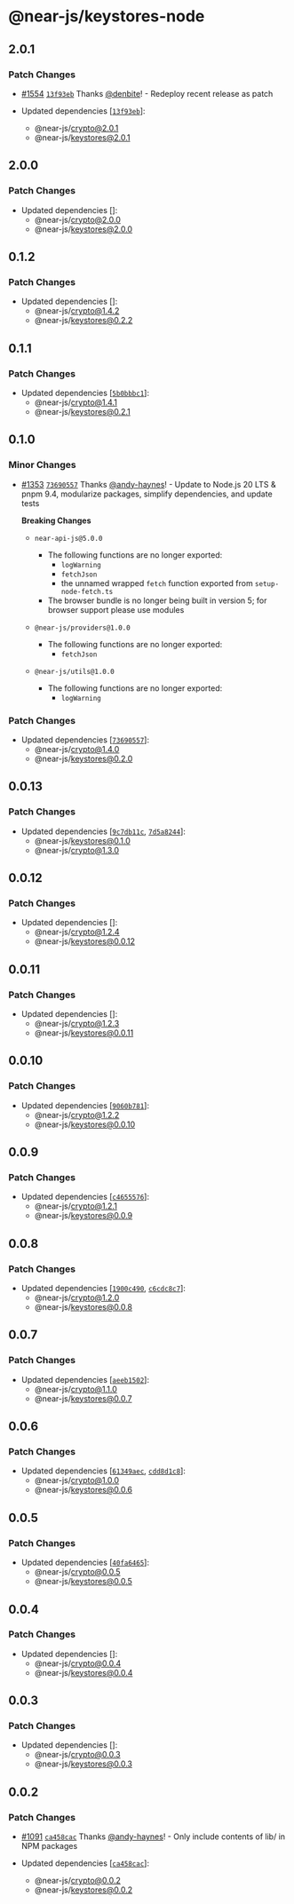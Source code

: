 # @near-js/keystores-node

## 2.0.1

### Patch Changes

- [#1554](https://github.com/near/near-api-js/pull/1554) [`13f93eb`](https://github.com/near/near-api-js/commit/13f93ebdac497bb473364da66a493344d955b27f) Thanks [@denbite](https://github.com/denbite)! - Redeploy recent release as patch

- Updated dependencies [[`13f93eb`](https://github.com/near/near-api-js/commit/13f93ebdac497bb473364da66a493344d955b27f)]:
  - @near-js/crypto@2.0.1
  - @near-js/keystores@2.0.1

## 2.0.0

### Patch Changes

- Updated dependencies []:
  - @near-js/crypto@2.0.0
  - @near-js/keystores@2.0.0

## 0.1.2

### Patch Changes

- Updated dependencies []:
  - @near-js/crypto@1.4.2
  - @near-js/keystores@0.2.2

## 0.1.1

### Patch Changes

- Updated dependencies [[`5b0bbbc1`](https://github.com/near/near-api-js/commit/5b0bbbc17ffe7d89d7767e405d2ca700dc2bba40)]:
  - @near-js/crypto@1.4.1
  - @near-js/keystores@0.2.1

## 0.1.0

### Minor Changes

- [#1353](https://github.com/near/near-api-js/pull/1353) [`73690557`](https://github.com/near/near-api-js/commit/73690557c8e2a74386fca62f4ae123abe0651403) Thanks [@andy-haynes](https://github.com/andy-haynes)! - Update to Node.js 20 LTS & pnpm 9.4, modularize packages, simplify dependencies, and update tests

  **Breaking Changes**

  - `near-api-js@5.0.0`

    - The following functions are no longer exported:
      - `logWarning`
      - `fetchJson`
      - the unnamed wrapped `fetch` function exported from `setup-node-fetch.ts`
    - The browser bundle is no longer being built in version 5; for browser support please use modules

  - `@near-js/providers@1.0.0`

    - The following functions are no longer exported:
      - `fetchJson`

  - `@near-js/utils@1.0.0`
    - The following functions are no longer exported:
      - `logWarning`

### Patch Changes

- Updated dependencies [[`73690557`](https://github.com/near/near-api-js/commit/73690557c8e2a74386fca62f4ae123abe0651403)]:
  - @near-js/crypto@1.4.0
  - @near-js/keystores@0.2.0

## 0.0.13

### Patch Changes

- Updated dependencies [[`9c7db11c`](https://github.com/near/near-api-js/commit/9c7db11c3c5c031a749dd72d5140f58056570e36), [`7d5a8244`](https://github.com/near/near-api-js/commit/7d5a8244a1683d7b5e82c4da1e40d834167a9a41)]:
  - @near-js/keystores@0.1.0
  - @near-js/crypto@1.3.0

## 0.0.12

### Patch Changes

- Updated dependencies []:
  - @near-js/crypto@1.2.4
  - @near-js/keystores@0.0.12

## 0.0.11

### Patch Changes

- Updated dependencies []:
  - @near-js/crypto@1.2.3
  - @near-js/keystores@0.0.11

## 0.0.10

### Patch Changes

- Updated dependencies [[`9060b781`](https://github.com/near/near-api-js/commit/9060b7811668d71bdf21170273a42842c3691f9b)]:
  - @near-js/crypto@1.2.2
  - @near-js/keystores@0.0.10

## 0.0.9

### Patch Changes

- Updated dependencies [[`c4655576`](https://github.com/near/near-api-js/commit/c4655576bacb1d8b85030dca5b9443649621c8ee)]:
  - @near-js/crypto@1.2.1
  - @near-js/keystores@0.0.9

## 0.0.8

### Patch Changes

- Updated dependencies [[`1900c490`](https://github.com/near/near-api-js/commit/1900c49060c3ea8279448cead7347049a23f421f), [`c6cdc8c7`](https://github.com/near/near-api-js/commit/c6cdc8c724a6dd53114cc5f53fd58e57cea86b78)]:
  - @near-js/crypto@1.2.0
  - @near-js/keystores@0.0.8

## 0.0.7

### Patch Changes

- Updated dependencies [[`aeeb1502`](https://github.com/near/near-api-js/commit/aeeb15022a1c1deb99114eba0473739b0998fc50)]:
  - @near-js/crypto@1.1.0
  - @near-js/keystores@0.0.7

## 0.0.6

### Patch Changes

- Updated dependencies [[`61349aec`](https://github.com/near/near-api-js/commit/61349aeca3af830f702b24654e0f13cd428192d8), [`cdd8d1c8`](https://github.com/near/near-api-js/commit/cdd8d1c8c37db641bd995b2c470ad0b4fdddb93f)]:
  - @near-js/crypto@1.0.0
  - @near-js/keystores@0.0.6

## 0.0.5

### Patch Changes

- Updated dependencies [[`40fa6465`](https://github.com/near/near-api-js/commit/40fa64654fdaf3b463122c35521a6f72282974f2)]:
  - @near-js/crypto@0.0.5
  - @near-js/keystores@0.0.5

## 0.0.4

### Patch Changes

- Updated dependencies []:
  - @near-js/crypto@0.0.4
  - @near-js/keystores@0.0.4

## 0.0.3

### Patch Changes

- Updated dependencies []:
  - @near-js/crypto@0.0.3
  - @near-js/keystores@0.0.3

## 0.0.2

### Patch Changes

- [#1091](https://github.com/near/near-api-js/pull/1091) [`ca458cac`](https://github.com/near/near-api-js/commit/ca458cac683fab614b77eb5daa160e03b0640350) Thanks [@andy-haynes](https://github.com/andy-haynes)! - Only include contents of lib/ in NPM packages

- Updated dependencies [[`ca458cac`](https://github.com/near/near-api-js/commit/ca458cac683fab614b77eb5daa160e03b0640350)]:
  - @near-js/crypto@0.0.2
  - @near-js/keystores@0.0.2

